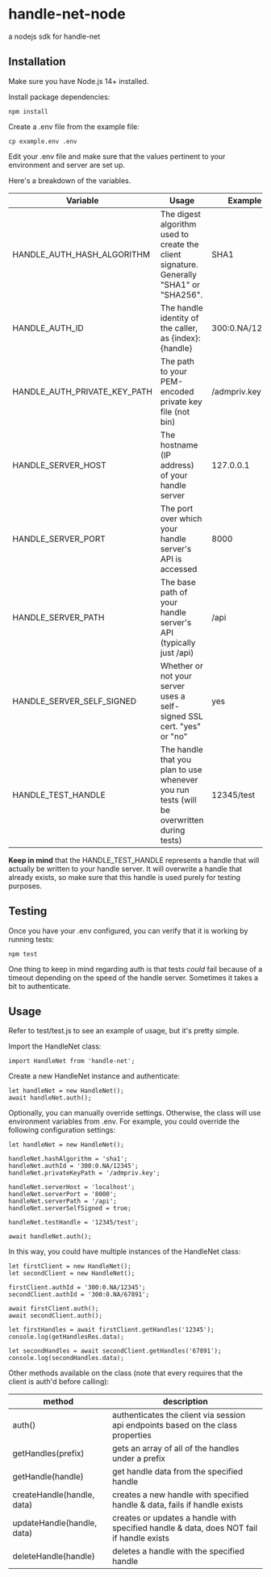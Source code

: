 # handle-net-node

a nodejs sdk for handle-net

## Installation

Make sure you have Node.js 14+ installed.

Install package dependencies:

```
npm install
```

Create a .env file from the example file:

```
cp example.env .env
```

Edit your .env file and make sure that the values pertinent to your environment and server are set up.

Here's a breakdown of the variables.

| Variable                      | Usage                                                                                     | Example         |
| ----------------------------- | ----------------------------------------------------------------------------------------- | --------------- |
| HANDLE_AUTH_HASH_ALGORITHM    | The digest algorithm used to create the client signature. Generally "SHA1" or "SHA256".   | SHA1            |
| HANDLE_AUTH_ID                | The handle identity of the caller, as {index}:{handle}                                    | 300:0.NA/12345  |
| HANDLE_AUTH_PRIVATE_KEY_PATH  | The path to your PEM-encoded private key file (not bin)                                   | /admpriv.key    |
| HANDLE_SERVER_HOST            | The hostname (IP address) of your handle server                                           | 127.0.0.1       |
| HANDLE_SERVER_PORT            | The port over which your handle server's API is accessed                                  | 8000            |
| HANDLE_SERVER_PATH            | The base path of your handle server's API (typically just /api)                           | /api            |
| HANDLE_SERVER_SELF_SIGNED     | Whether or not your server uses a self-signed SSL cert. "yes" or "no"                     | yes             |
| HANDLE_TEST_HANDLE            | The handle that you plan to use whenever you run tests (will be overwritten during tests) | 12345/test      |

**Keep in mind** that the HANDLE_TEST_HANDLE represents a handle that will actually be written to your handle server. It will overwrite a handle that already exists, so make sure that this handle is used purely for testing purposes.

## Testing

Once you have your .env configured, you can verify that it is working by running tests:

```
npm test
```

One thing to keep in mind regarding auth is that tests *could* fail because of a timeout depending on the speed of the handle server. Sometimes it takes a bit to authenticate.

## Usage

Refer to test/test.js to see an example of usage, but it's pretty simple.

Import the HandleNet class:

```
import HandleNet from 'handle-net';
```

Create a new HandleNet instance and authenticate:

```
let handleNet = new HandleNet();
await handleNet.auth();
```

Optionally, you can manually override settings. Otherwise, the class will use environment variables from .env. For example, you could override the following configuration settings:

```
let handleNet = new HandleNet();

handleNet.hashAlgorithm = 'sha1';
handleNet.authId = '300:0.NA/12345';
handleNet.privateKeyPath = '/admpriv.key';

handleNet.serverHost = 'localhost';
handleNet.serverPort = '8000';
handleNet.serverPath = '/api';
handleNet.serverSelfSigned = true;

handleNet.testHandle = '12345/test';

await handleNet.auth();
```

In this way, you could have multiple instances of the HandleNet class:

```
let firstClient = new HandleNet();
let secondClient = new HandleNet();

firstClient.authId = '300:0.NA/12345';
secondClient.authId = '300:0.NA/67891';

await firstClient.auth();
await secondClient.auth();

let firstHandles = await firstClient.getHandles('12345');
console.log(getHandlesRes.data);

let secondHandles = await secondClient.getHandles('67891');
console.log(secondHandles.data);
```

Other methods available on the class (note that every requires that the client is auth'd before calling):

| method                      | description                                                                              |
| --------------------------- | ---------------------------------------------------------------------------------------- |
| auth()                      | authenticates the client via session api endpoints based on the class properties         |
| getHandles(prefix)          | gets an array of all of the handles under a prefix                                       |
| getHandle(handle)           | get handle data from the specified handle                                                |
| createHandle(handle, data)  | creates a new handle with specified handle & data, fails if handle exists                |
| updateHandle(handle, data)  | creates or updates a handle with specified handle & data, does NOT fail if handle exists |
| deleteHandle(handle)        | deletes a handle with the specified handle                                               |









